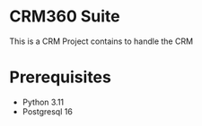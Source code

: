 # CRM360 Suite

This is a CRM Project contains to handle the CRM

# Prerequisites
* Python 3.11
* Postgresql 16